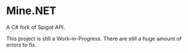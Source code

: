 # Mine.NET
A C# fork of Spigot API.

This project is still a Work-in-Progress. There are still a huge amount of errors to fix.
